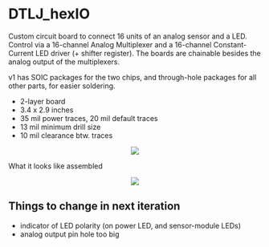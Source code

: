 # DTLJ_hexIO

Custom circuit board to connect 16 units of an analog sensor and a LED. Control via a 16-channel Analog Multiplexer and a 16-channel Constant-Current LED driver (+ shifter register). The boards are chainable besides the analog output of the multiplexers. 

v1 has SOIC packages for the two chips, and through-hole packages for all other parts, for easier soldering. 

* 2-layer board
* 3.4 x 2.9 inches
* 35 mil power traces, 20 mil default traces
* 13 mil minimum drill size
* 10 mil clearance btw. traces

<p align="center">
	<img src="https://raw.github.com/dailyTLJ/DTLJ_hexIO/master/dtlj_hexIO.png"/>
</p>

What it looks like assembled

<p align="center">
	<img src="https://raw.github.com/dailyTLJ/DTLJ_hexIO/master/assembled.jpg"/>
</p>


## Things to change in next iteration

* indicator of LED polarity (on power LED, and sensor-module LEDs)
* analog output pin hole too big